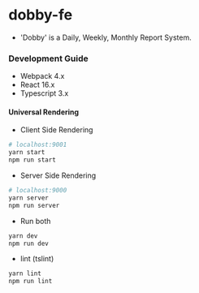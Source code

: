 # dobby-fe

- 'Dobby' is a Daily, Weekly, Monthly Report System.

### Development Guide

- Webpack 4.x
- React 16.x
- Typescript 3.x

#### Universal Rendering

- Client Side Rendering

```bash
# localhost:9001
yarn start
npm run start
```

- Server Side Rendering

```bash
# localhost:9000
yarn server
npm run server
```

- Run both 

```bash
yarn dev
npm run dev
```

- lint (tslint)

```bash
yarn lint
npm run lint
```
